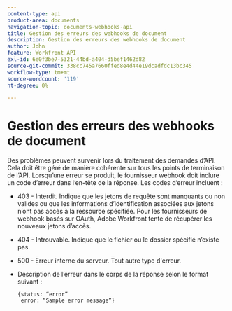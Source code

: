 ```yaml
---
content-type: api
product-area: documents
navigation-topic: documents-webhooks-api
title: Gestion des erreurs des webhooks de document
description: Gestion des erreurs des webhooks de document
author: John
feature: Workfront API
exl-id: 6e0f3be7-5321-44bd-a404-d5bef1462d82
source-git-commit: 338cc745a7660ffed8e4d44e19dcadfdc13bc345
workflow-type: tm+mt
source-wordcount: '119'
ht-degree: 0%

---
```


# Gestion des erreurs des webhooks de document

Des problèmes peuvent survenir lors du traitement des demandes d’API. Cela doit être géré de manière cohérente sur tous les points de terminaison de l’API. Lorsqu’une erreur se produit, le fournisseur webhook doit inclure un code d’erreur dans l’en-tête de la réponse. Les codes d’erreur incluent :

* 403 - Interdit. Indique que les jetons de requête sont manquants ou non valides ou que les informations d’identification associées aux jetons n’ont pas accès à la ressource spécifiée. Pour les fournisseurs de webhook basés sur OAuth, Adobe Workfront tente de récupérer les nouveaux jetons d’accès.

* 404 - Introuvable. Indique que le fichier ou le dossier spécifié n’existe pas.

* 500 - Erreur interne du serveur. Tout autre type d&#39;erreur.

* Description de l’erreur dans le corps de la réponse selon le format suivant :

   ```
   {status: “error”
    error: “Sample error message”}
   ```
